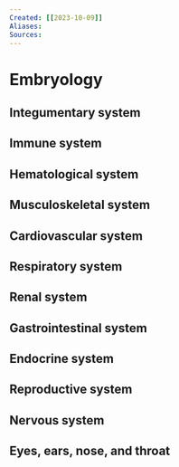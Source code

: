 ```yaml
---
Created: [[2023-10-09]]
Aliases: 
Sources: 
---
```

# Embryology
## Integumentary system
## Immune system
## Hematological system
## Musculoskeletal system
## Cardiovascular system
## Respiratory system
## Renal system
## Gastrointestinal system
## Endocrine system
## Reproductive system
## Nervous system
## Eyes, ears, nose, and throat
